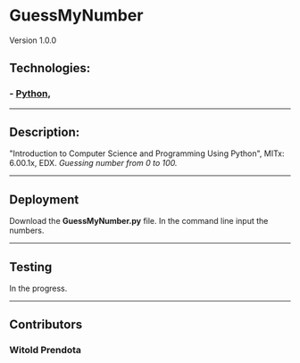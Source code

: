 # **GuessMyNumber**

Version 1.0.0


## Technologies:
### - [Python](https://www.python.org),

--- 

## Description:
"Introduction to Computer Science and Programming Using Python", MITx: 6.00.1x, EDX.
*Guessing number from 0 to 100.*

--- 

## Deployment

Download the **GuessMyNumber.py** file. In the command line input the numbers.

---

## Testing
In the progress.

--- 

## Contributors
### Witold Prendota
